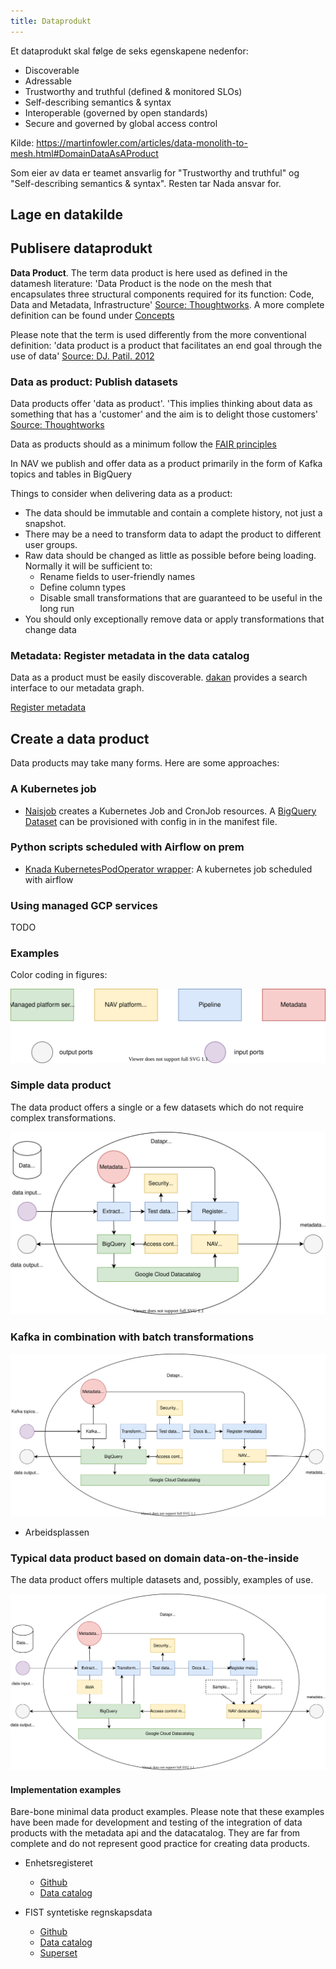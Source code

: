 ```yaml
---
title: Dataprodukt
---
```



Et dataprodukt skal følge de seks egenskapene nedenfor:

- Discoverable
- Adressable
- Trustworthy and truthful (defined & monitored SLOs)
- Self-describing semantics & syntax
- Interoperable (governed by open standards)
- Secure and governed by global access control

Kilde: https://martinfowler.com/articles/data-monolith-to-mesh.html#DomainDataAsAProduct

Som eier av data er teamet ansvarlig for "Trustworthy and truthful" og "Self-describing semantics & syntax". Resten tar Nada ansvar for.

## Lage en datakilde


## Publisere dataprodukt



**Data Product**. The term data product is here used as defined in the datamesh literature: 'Data Product is the node on the mesh that encapsulates three structural components required for its function: Code, Data and Metadata, Infrastructure' [Source: Thoughtworks](https://www.thoughtworks.com/what-we-do/data-and-ai/data-mesh). A more complete definition can be found under [Concepts](/konsepter/data-product)

Please note that the term is used differently from the more conventional definition: 'data product is a product that facilitates an end goal through the use of data' [Source: DJ. Patil. 2012](http://radar.oreilly.com/2012/07/data-jujitsu.html)

### **Data as product:** Publish datasets

Data products offer 'data as product'. 'This implies thinking about data as something that has a 'customer' and the aim is to delight those customers' [Source: Thoughtworks](https://www.thoughtworks.com/what-we-do/data-and-ai/data-mesh)

Data as products should as a minimum follow the [FAIR principles](https://en.wikipedia.org/wiki/FAIR_data)

In NAV we publish and offer data as a product primarily in the form of Kafka topics and tables in BigQuery

Things to consider when delivering data as a product:
* The data should be immutable and contain a complete history, not just a snapshot.
* There may be a need to transform data to adapt the product to different user groups.
* Raw data should be changed as little as possible before being loading. Normally it will be sufficient to:
  * Rename fields to user-friendly names
  * Define column types
  * Disable small transformations that are guaranteed to be useful in the long run
* You should only exceptionally remove data or apply transformations that change data

### **Metadata:** Register metadata in the data catalog

Data as a product must be easily discoverable. [dakan](https://github.com/navikt/dakan) provides a search interface to our metadata graph. 

[Register metadata](/share-data/register)


## Create a data product

Data products may take many forms. Here are some approaches:

### A Kubernetes job

* <a href='https://doc.nais.io/naisjob/'>Naisjob</a> creates a Kubernetes Job and CronJob resources. A <a href='https://doc.nais.io/persistence/bigquery/'>BigQuery Dataset</a> can be provisioned with config in in the manifest file.


### Python scripts scheduled with Airflow on prem

* <a href='https://github.com/navikt/dataverk-airflow'>Knada KubernetesPodOperator wrapper</a>: A kubernetes job scheduled with airflow

### Using managed GCP services

TODO




<!--
* Ved å forenkle prosessen kan vi gjøre den mer generisk og bombesikker.
* Transformasjon utføret med en serverless plattform er enklere å skalere og enklere å rekjøre enn transformasjon utført i kode kjørt på kubernetes.
* Om transformasjoner kan kodes i SQL senker det terskelen for å lage transformasjoner og flere folk kan bidra.
* Verktøy som dbt kan bidra til god utviklingspraksis.


* Configurable service
  * Code based
    * [MELTANO](https://meltano.com/)
    * [Airbyte](https://airbyte.io/)
    * [Kafka Connect](https://aiven.io/kafka-connect)
    * [Google Dataflow](https://cloud.google.com/dataflow)
  * GUI based
    * [Matillion](https://www.matillion.com/)
    * [Fivetran](https://fivetran.com/)
    * [Stich](https://www.stitchdata.com/)

* Libraries
  * [MELTANO CLI](https://meltano.com/docs/command-line-interface.html#how-to-use-4)
  * NAV Custom
    * Dataverk


Examples

* Netflix datamesh (configurable service)

-->



### Examples 

Color coding in figures:

![Encoding](/img/dataproducts-explication.svg)

### Simple data product

The data product offers a single or a few datasets which do not require complex transformations.

![Enkelt](/img/dataproducts-simple.svg)


### Kafka in combination with batch transformations

![Kafka + Batch](/img/dataproducts-kafka.svg)

* Arbeidsplassen

### Typical data product based on domain data-on-the-inside

The data product offers multiple datasets and, possibly, examples of use.


![Komplett](/img/dataproducts-complete.svg)

#### Implementation examples

Bare-bone minimal data product examples. Please note that these examples have been made for development and testing of the integration of data products with the metadata api and the datacatalog. They are far from complete and do not represent good practice for creating data products.

* Enhetsregisteret
  *   [Github](https://github.com/navikt/knada-naisjobb-test)
  *   [Data catalog](https://data.intern.nav.no/)

* FIST syntetiske regnskapsdata
  * [Github](https://github.com/navikt/dataprodukt_fist-syntetiskedata)
  * [Data catalog](https://data.intern.nav.no/)
  * [Superset](https://superset.intern.nav.no/)